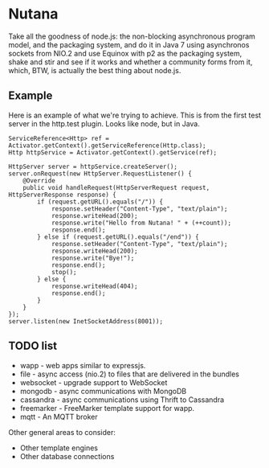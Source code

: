 # Nutana

Take all the goodness of node.js: the non-blocking asynchronous program model,
and the packaging system, and do it in Java 7 using asynchronos sockets from NIO.2
and use Equinox with p2 as the packaging system, shake and stir and see if
it works and whether a community forms from it, which, BTW,
is actually the best thing about node.js.

## Example

Here is an example of what we're trying to achieve. This is from the first test
server in the http.test plugin. Looks like node, but in Java.

    ServiceReference<Http> ref = Activator.getContext().getServiceReference(Http.class);
    Http httpService = Activator.getContext().getService(ref);
		
    HttpServer server = httpService.createServer();
    server.onRequest(new HttpServer.RequestListener() {
        @Override
        public void handleRequest(HttpServerRequest request, HttpServerResponse response) {
            if (request.getURL().equals("/")) {
                response.setHeader("Content-Type", "text/plain");
                response.writeHead(200);
                response.write("Hello from Nutana! " + (++count));
                response.end();
            } else if (request.getURL().equals("/end")) {
                response.setHeader("Content-Type", "text/plain");
                response.writeHead(200);
                response.write("Bye!");
                response.end();
                stop();
            } else {
                response.writeHead(404);
                response.end();
            }
        }
    });
    server.listen(new InetSocketAddress(8001));

## TODO list

* wapp - web apps similar to expressjs.
* file - async access (nio.2) to files that are delivered in the bundles
* websocket - upgrade support to WebSocket
* mongodb - async communications with MongoDB
* cassandra - async communications using Thrift to Cassandra
* freemarker - FreeMarker template support for wapp.
* mqtt - An MQTT broker

Other general areas to consider:

* Other template engines
* Other database connections

